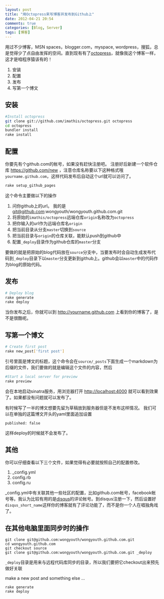 ```yaml
---
layout: post
title: "用Octopress来写博客并发布到Github上"
date: 2012-04-21 20:54
comments: true
categories: [Blog, Server]
tags: [博客]
---
```


用过不少博客，MSN spaces，blogger.com，myspace, wordpress，搜狐，总是觉得少了点自由发挥的空间。直到现有有了[octopress][]，就像我这个博客一样，这才是咱程序猿该有的！

<!-- more -->

1. 安装
2. 配置
3. 发布
4. 写第一个博文


## 安装

``` sh
#Install octopress
git clone git://github.com/imathis/octopress.git octopress
cd octopress
bundler install
rake install
```

## 配置

你要先有个github.com的帐号，如果没有赶快注册吧。
注册好后新建一个软件仓库 <https://github.com/new> ，注意仓库名称要以下这种格式哦`yourname.github.com`，这样代码发布后自动这个url就可以访问了。

``` sh
rake setup_github_pages
```

这个命令主要做以下的操作

1. 问你github上的url。 我的是 git@github.com:wongyouth/wongyouth.github.com.git
2. 将原始的`imathis/octopress`远端仓库`origin`名称改为`octopress`
3. 把你输入的url作为远端仓库名`origin`
4. 把当前目录从分支`master`切换到`source`
5. 把当前目录与`origin`的仓库关联，能默认push到github中
6. 配置`_deploy`目录作为github仓库的`master`分支

要做的就是把原始的blog代码放在`source`分支中，当要发布时会自动生成发布代码到`_deploy`目录下以`master`分支更新到github上。github会以`master`中的代码作为blog的原始代码。

## 发布

``` sh
# Deploy blog
rake generate
rake deploy
```

当你发布之后，你就可以到 <http://yourname.github.com> 上看到你的博客了，是不是很酷呢。

## 写第一个博文

``` sh
# Create first post
rake new_post['first post']
```

引号里面是博文的标题，这个命令会在`source/_posts`下面生成一个markdown为后缀的文件，我们要做的就是编辑这个文件的内容，然后

``` sh
#Start a local server for preview
rake preview
```

会在本地启动sinatra服务，用浏览器打开 <http://localhost:4000> 就可以看到效果了。如果都没有问题就可以发布了。

有时候写了一半的博文想要先留为草稿放到服务器但是不发布这样情况。
我们可以在单独的这篇博文开头的yaml里面追加设置

    published: false

这样deploy的时候就不会发布了。

## 其他

你可以仔细查看以下三个文件，如果觉得有必要就按照自己的配置修改。

1.  \_config.yml
2.  config.rb
3.  config.ru

\_config.yml中有关联其他一些社区的配置，比如github.com帐号，facebook帐号等。我认为比较有用的是[disqus][]的评论帐号。到disqus注册一下，然后设置好`disqus_short_name`这样你的博客就有了评论功能了，而不是你一个人在唱独角戏了。

## 在其他电脑里面同步时的操作

    git clone git@github.com:wongyouth/wongyouth.github.com.git
    cd wongyouth.github.com
    git checkout source
    git clone git@github.com:wongyouth/wongyouth.github.com.git _deploy

`_deploy`目录是用来与远程代码库同步的目录，所以我们要把它checkout出来预先做好关联

make a new post and something else ...

    rake generate
    rake deploy

[octopress]: http://octopress.org/
[github pages]: http://pages.github.com/
[disqus]: http://disqus.com/
